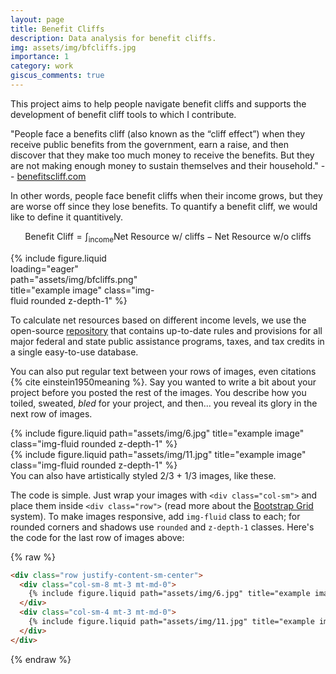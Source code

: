 ```yaml
---
layout: page
title: Benefit Cliffs
description: Data analysis for benefit cliffs.
img: assets/img/bfcliffs.jpg
importance: 1
category: work
giscus_comments: true
---
```


This project aims to help people navigate benefit cliffs and supports the development of benefit cliff tools to which I contribute.

"People face a benefits cliff (also known as the “cliff effect”) when they receive public benefits from the government, earn a raise, and then discover that they make too much money to receive the benefits. But they are not making enough money to sustain themselves and their household."  -- [benefitscliff.com](https://www.benefitscliff.com/what-is-a-benefits-cliff)


In other words, people face benefit cliffs when their income grows, but they are worse off since they lose benefits. To quantify a benefit cliff, we would like to define it quantitively.

$$
\text{Benefit Cliff} = \int_{\text{income}} \text{Net Resource w/ cliffs} - \text{Net Resource w/o cliffs}
$$


<div class="row" style="width:50%;">
    <div class="col-sm mt-3 mt-md-0">
        {% include figure.liquid loading="eager" path="assets/img/bfcliffs.png" title="example image" class="img-fluid rounded z-depth-1" %}
    </div>
</div>


To calculate net resources based on different income levels, we use the open-source [repository](https://github.com/Research-Division/policy-rules-database) that contains up-to-date rules and provisions for all major federal and state public assistance programs, taxes, and tax credits in a single easy-to-use database.










You can also put regular text between your rows of images, even citations {% cite einstein1950meaning %}.
Say you wanted to write a bit about your project before you posted the rest of the images.
You describe how you toiled, sweated, _bled_ for your project, and then... you reveal its glory in the next row of images.

<div class="row justify-content-sm-center">
    <div class="col-sm-8 mt-3 mt-md-0">
        {% include figure.liquid path="assets/img/6.jpg" title="example image" class="img-fluid rounded z-depth-1" %}
    </div>
    <div class="col-sm-4 mt-3 mt-md-0">
        {% include figure.liquid path="assets/img/11.jpg" title="example image" class="img-fluid rounded z-depth-1" %}
    </div>
</div>
<div class="caption">
    You can also have artistically styled 2/3 + 1/3 images, like these.
</div>

The code is simple.
Just wrap your images with `<div class="col-sm">` and place them inside `<div class="row">` (read more about the <a href="https://getbootstrap.com/docs/4.4/layout/grid/">Bootstrap Grid</a> system).
To make images responsive, add `img-fluid` class to each; for rounded corners and shadows use `rounded` and `z-depth-1` classes.
Here's the code for the last row of images above:

{% raw %}

```html
<div class="row justify-content-sm-center">
  <div class="col-sm-8 mt-3 mt-md-0">
    {% include figure.liquid path="assets/img/6.jpg" title="example image" class="img-fluid rounded z-depth-1" %}
  </div>
  <div class="col-sm-4 mt-3 mt-md-0">
    {% include figure.liquid path="assets/img/11.jpg" title="example image" class="img-fluid rounded z-depth-1" %}
  </div>
</div>
```

{% endraw %}
